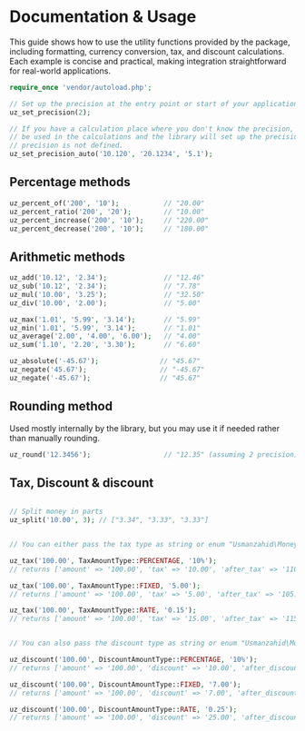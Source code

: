 # Documentation & Usage

This guide shows how to use the utility functions provided by the package, including formatting, currency conversion,
tax, and discount calculations. Each example is concise and practical, making integration straightforward for real-world
applications.

```php
require_once 'vendor/autoload.php';

// Set up the precision at the entry point or start of your application for consistency.
uz_set_precision(2);

// If you have a calculation place where you don't know the precision, then you can pass in all the number that will
// be used in the calculations and the library will set up the precision automatically to the highest. Useful where
// precision is not defined.
uz_set_precision_auto('10.120', '20.1234', '5.1');

```

## Percentage methods

```php
uz_percent_of('200', '10');           // "20.00"
uz_percent_ratio('200', '20');        // "10.00"
uz_percent_increase('200', '10');     // "220.00"
uz_percent_decrease('200', '10');     // "180.00"

```

## Arithmetic methods

```php
uz_add('10.12', '2.34');              // "12.46"
uz_sub('10.12', '2.34');              // "7.78"
uz_mul('10.00', '3.25');              // "32.50"
uz_div('10.00', '2.00');              // "5.00"

uz_max('1.01', '5.99', '3.14');       // "5.99"
uz_min('1.01', '5.99', '3.14');       // "1.01"
uz_average('2.00', '4.00', '6.00');   // "4.00"
uz_sum('1.10', '2.20', '3.30');       // "6.60"

uz_absolute('-45.67');               // "45.67"
uz_negate('45.67');                  // "-45.67"
uz_negate('-45.67');                 // "45.67"

```

## Rounding method

Used mostly internally by the library, but you may use it if needed rather than manually rounding.

```php
uz_round('12.3456');                  // "12.35" (assuming 2 precision)
```

## Tax, Discount & discount

```php

// Split money in parts
uz_split('10.00', 3); // ["3.34", "3.33", "3.33"]


// You can either pass the tax type as string or enum "Usmanzahid\MoneyUtils\Enums\TaxAmountType"

uz_tax('100.00', TaxAmountType::PERCENTAGE, '10%');
// returns ['amount' => '100.00', 'tax' => '10.00', 'after_tax' => '110.00']

uz_tax('100.00', TaxAmountType::FIXED, '5.00');
// returns ['amount' => '100.00', 'tax' => '5.00', 'after_tax' => '105.00']

uz_tax('100.00', TaxAmountType::RATE, '0.15');
// returns ['amount' => '100.00', 'tax' => '15.00', 'after_tax' => '115.00']


// You can also pass the discount type as string or enum "Usmanzahid\MoneyUtils\Enums\DiscountAmountType"

uz_discount('100.00', DiscountAmountType::PERCENTAGE, '10%');
// returns ['amount' => '100.00', 'discount' => '10.00', 'after_discount' => '90.00']

uz_discount('100.00', DiscountAmountType::FIXED, '7.00');
// returns ['amount' => '100.00', 'discount' => '7.00', 'after_discount' => '93.00']

uz_discount('100.00', DiscountAmountType::RATE, '0.25');
// returns ['amount' => '100.00', 'discount' => '25.00', 'after_discount' => '75.00']

```
